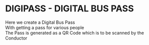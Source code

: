 # DIGIPASS - DIGITAL BUS PASS

Here we create a Digital Bus Pass <br>
With getting a pass for various people<br>
The Pass is generated as a QR Code which is to be scanned by the Conductor
